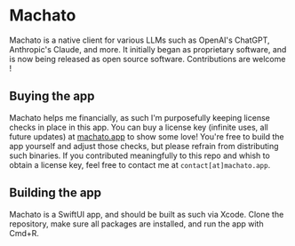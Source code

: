 # Machato

Machato is a native client for various LLMs such as OpenAI's ChatGPT, Anthropic's Claude, and more. It initially began as proprietary software, and is now being released as open source software. Contributions are welcome !

## Buying the app

Machato helps me financially, as such I'm purposefully keeping license checks in place in this app. You can buy a license key (infinite uses, all future updates) at [machato.app](https://machato.app) to show some love! You're free to build the app yourself and adjust those checks, but please refrain from distributing such binaries. If you contributed meaningfully to this repo and whish to obtain a license key, feel free to contact me at `contact[at]machato.app`.

## Building the app

Machato is a SwiftUI app, and should be built as such via Xcode. Clone the repository, make sure all packages are installed, and run the app with Cmd+R.
